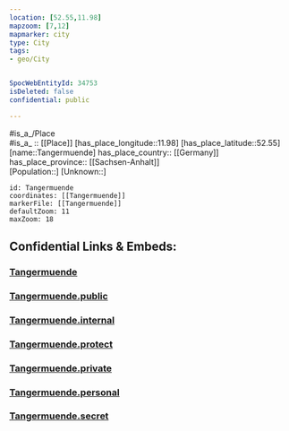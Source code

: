 ```yaml
---
location: [52.55,11.98] 
mapzoom: [7,12] 
mapmarker: city 
type: City
tags:
- geo/City


SpocWebEntityId: 34753
isDeleted: false
confidential: public

---
```

#is_a_/Place  
#is_a_ :: [[Place]] 
[has_place_longitude::11.98] 
[has_place_latitude::52.55] 
[name::Tangermuende] 
has_place_country:: [[Germany]]  
has_place_province:: [[Sachsen-Anhalt]]  
[Population::] 
[Unknown::] 


```leaflet
id: Tangermuende
coordinates: [[Tangermuende]] 
markerFile: [[Tangermuende]] 
defaultZoom: 11 
maxZoom: 18
```


## Confidential Links & Embeds: 

### [Tangermuende](/_Standards/Earth/Continent/Europe/Europe~Central/Germany/Germany~East/Sachsen-Anhalt/counties~SA/Stendal/cities~Stendal/Tangermünde/City/Tangermuende.md) 

### [Tangermuende.public](/_public/Earth/Continent/Europe/Europe~Central/Germany/Germany~East/Sachsen-Anhalt/counties~SA/Stendal/cities~Stendal/Tangermünde/City/Tangermuende.public.md) 

### [Tangermuende.internal](/_internal/Earth/Continent/Europe/Europe~Central/Germany/Germany~East/Sachsen-Anhalt/counties~SA/Stendal/cities~Stendal/Tangermünde/City/Tangermuende.internal.md) 

### [Tangermuende.protect](/_protect/Earth/Continent/Europe/Europe~Central/Germany/Germany~East/Sachsen-Anhalt/counties~SA/Stendal/cities~Stendal/Tangermünde/City/Tangermuende.protect.md) 

### [Tangermuende.private](/_private/Earth/Continent/Europe/Europe~Central/Germany/Germany~East/Sachsen-Anhalt/counties~SA/Stendal/cities~Stendal/Tangermünde/City/Tangermuende.private.md) 

### [Tangermuende.personal](/_personal/Earth/Continent/Europe/Europe~Central/Germany/Germany~East/Sachsen-Anhalt/counties~SA/Stendal/cities~Stendal/Tangermünde/City/Tangermuende.personal.md) 

### [Tangermuende.secret](/_secret/Earth/Continent/Europe/Europe~Central/Germany/Germany~East/Sachsen-Anhalt/counties~SA/Stendal/cities~Stendal/Tangermünde/City/Tangermuende.secret.md)

